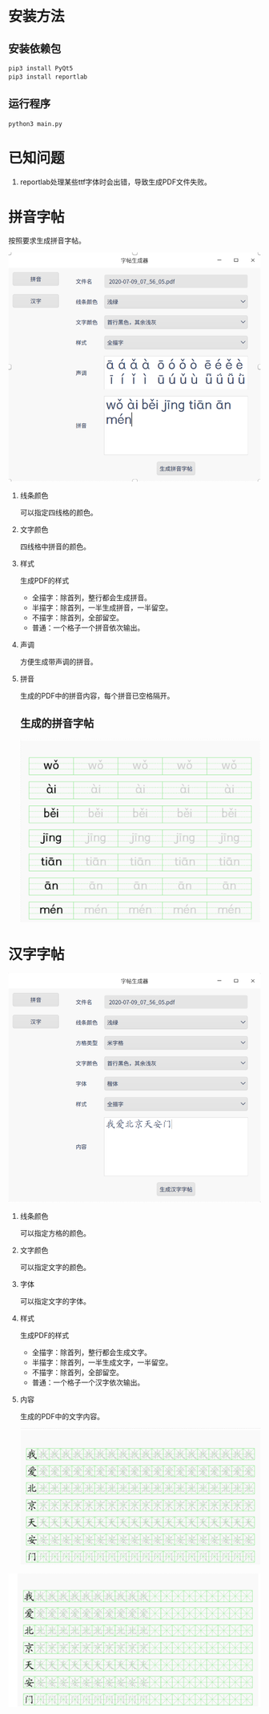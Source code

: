 # 安装方法

## 安装依赖包

```bash
pip3 install PyQt5
pip3 install reportlab
```

## 运行程序

```bas
python3 main.py
```

# 已知问题

1. reportlab处理某些ttf字体时会出错，导致生成PDF文件失败。



# 拼音字帖

按照要求生成拼音字帖。

![拼音界面](./res/pinyin.png)

1. 线条颜色

   可以指定四线格的颜色。

2. 文字颜色

   四线格中拼音的颜色。

3. 样式

   生成PDF的样式

   - 全描字：除首列，整行都会生成拼音。
   - 半描字：除首列，一半生成拼音，一半留空。
   - 不描字：除首列，全部留空。
   - 普通：一个格子一个拼音依次输出。

4. 声调

   方便生成带声调的拼音。

5. 拼音

   生成的PDF中的拼音内容，每个拼音已空格隔开。

   ## 生成的拼音字帖

   ![](./res/pinyin-pdf.png)

# 汉字字帖

![](./res/hanzi.png)

1. 线条颜色

   可以指定方格的颜色。

2. 文字颜色

   可以指定文字的颜色。

3. 字体

   可以指定文字的字体。

3. 样式

   生成PDF的样式

   - 全描字：除首列，整行都会生成文字。
   - 半描字：除首列，一半生成文字，一半留空。
   - 不描字：除首列，全部留空。
   - 普通：一个格子一个汉字依次输出。

   

4. 内容

   生成的PDF中的文字内容。
   
   ![](./res/hanzi-pdf1.png)

![](./res/hanzi-pdf2.png)